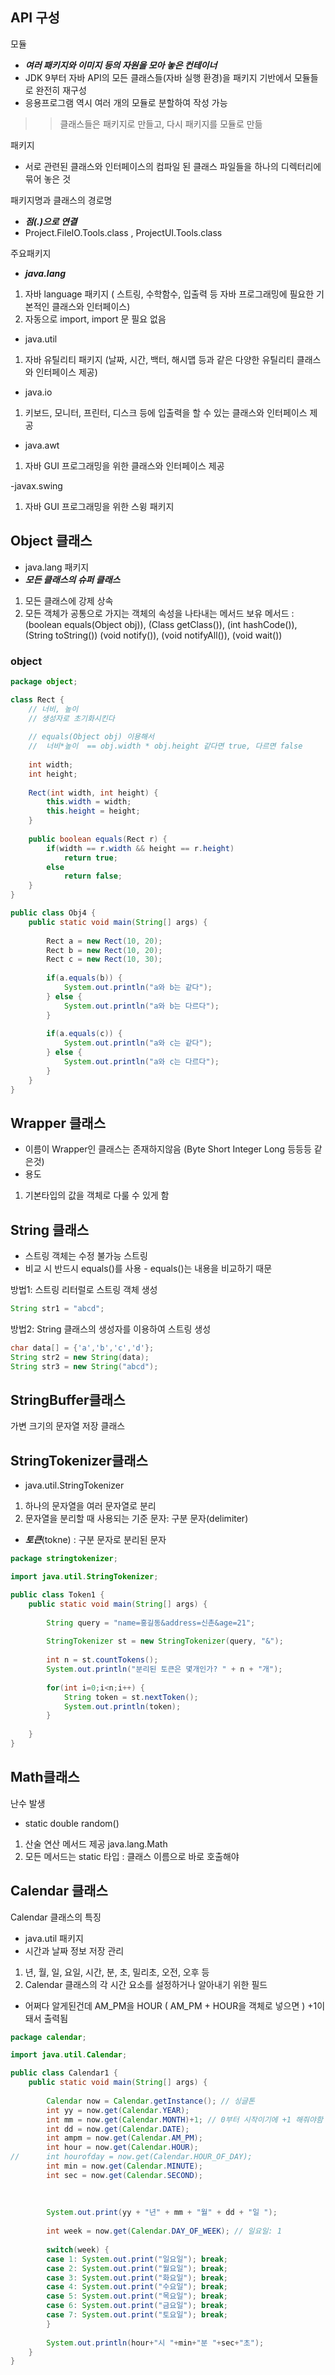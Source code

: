 ## API 구성
모듈
- ***여러 패키지와 이미지 등의 자원을 모아 놓은 컨테이너***
- JDK 9부터 자바 API의 모든 클래스들(자바 실행 환경)을 패키지 기반에서 모듈들로 완전히 재구성
- 응용프로그램 역시 여러 개의 모듈로 분할하여 작성 가능

>> 클래스들은 패키지로 만들고, 다시 패키지를 모듈로 만듦

패키지
- 서로 관련된 클래스와 인터페이스의 컴파일 된 클래스 파일들을 하나의 디렉터리에 묶어 놓은 것

패키지명과 클래스의 경로명
- ***점(.)으로 연결***
- Project.FileIO.Tools.class  , ProjectUI.Tools.class
 
주요패키지
- ***java.lang***
1) 자바 language 패키지 ( 스트링, 수학함수, 입출력 등 자바 프로그래밍에 필요한 기본적인 클래스와 인터페이스)
2) 자동으로 import, import 문 필요 없음
- java.util
1) 자바 유틸리티 패키지 (날짜, 시간, 백터, 해시맵 등과 같은 다양한 유틸리티 클래스와 인터페이스 제공)

- java.io
1) 키보드, 모니터, 프린터, 디스크 등에 입출력을 할 수 있는 클래스와 인터페이스 제공

- java.awt
1) 자바 GUI 프로그래밍을 위한 클래스와 인터페이스 제공

-javax.swing
1) 자바 GUI 프로그래밍을 위한 스윙 패키지


## Object 클래스
- java.lang 패키지
- ***모든 클래스의 슈퍼 클래스***
1) 모든 클래스에 강제 상속
2) 모든 객체가 공통으로 가지는 객체의 속성을 나타내는 메서드 보유
메서드 : (boolean equals(Object obj)), (Class getClass()), (int hashCode()), (String toString())
(void notify()), (void notifyAll()), (void wait())


### object
```java
package object;

class Rect {
	// 너비, 높이
	// 생성자로 초기화시킨다
	
	// equals(Object obj) 이용해서 
	//  너비*높이  == obj.width * obj.height 같다면 true, 다르면 false
	
	int width;
	int height;
	
	Rect(int width, int height) {
		this.width = width;
		this.height = height;
	}
	
	public boolean equals(Rect r) {
		if(width == r.width && height == r.height)
			return true;
		else
			return false;
	}
}

public class Obj4 {
	public static void main(String[] args) {
		
		Rect a = new Rect(10, 20);
		Rect b = new Rect(10, 20);
		Rect c = new Rect(10, 30);
		
		if(a.equals(b)) {
			System.out.println("a와 b는 같다");
		} else {
			System.out.println("a와 b는 다르다");
		}
		
		if(a.equals(c)) {
			System.out.println("a와 c는 같다");
		} else {
			System.out.println("a와 c는 다르다");
		}	
	}
}
```

## Wrapper 클래스
- 이름이 Wrapper인 클래스는 존재하지않음 (Byte Short Integer Long 등등등 같은것)
- 용도
1) 기본타입의 값을 객체로 다룰 수 있게 함

## String 클래스
- 스트링 객체는 수정 불가능 스트링
- 비교 시 반드시 equals()를 사용 - equals()는 내용을 비교하기 때문

방법1: 스트링 리터럴로 스트링 객체 생성
```java
String str1 = "abcd";
```

방법2: String 클래스의 생성자를 이용하여 스트링 생성
```java
char data[] = {'a','b','c','d'};
String str2 = new String(data);
String str3 = new String("abcd");
```


## StringBuffer클래스
가변 크기의 문자열 저장 클래스

## StringTokenizer클래스
- java.util.StringTokenizer
1) 하나의 문자열을 여러 문자열로 분리
2) 문자열을 분리할 때 사용되는 기준 문자: 구분 문자(delimiter)
- ***토큰***(tokne) : 구분 문자로 분리된 문자

```java
package stringtokenizer;

import java.util.StringTokenizer;

public class Token1 {
	public static void main(String[] args) {
		
		String query = "name=홍길동&address=신촌&age=21";
		
		StringTokenizer st = new StringTokenizer(query, "&");
		
		int n = st.countTokens();
		System.out.println("분리된 토큰은 몇개인가? " + n + "개");
		
		for(int i=0;i<n;i++) {
			String token = st.nextToken();
			System.out.println(token);
		}
		
	}
}

```

## Math클래스
난수 발생
- static double random()
1) 산술 연산 메서드 제공 java.lang.Math
2) 모든 메서드는 static 타입 : 클래스 이름으로 바로 호출해야 


## Calendar 클래스
Calendar 클래스의 특징
- java.util 패키지
- 시간과 날짜 정보 저장 관리
1) 년, 월, 일, 요일, 시간, 분, 초, 밀리초, 오전, 오후 등
2) Calendar 클래스의 각 시간 요소를 설정하거나 알아내기 위한 필드


- 어쩌다 알게된건데 AM_PM을 HOUR ( AM_PM + HOUR을 객체로 넣으면 ) +1이 돼서 출력됨
```java
package calendar;

import java.util.Calendar;

public class Calendar1 {
	public static void main(String[] args) {
		
		Calendar now = Calendar.getInstance(); // 싱글톤
		int yy = now.get(Calendar.YEAR);
		int mm = now.get(Calendar.MONTH)+1; // 0부터 시작이기에 +1 해줘야함
		int dd = now.get(Calendar.DATE);
		int ampm = now.get(Calendar.AM_PM);
		int hour = now.get(Calendar.HOUR);
//		int hourofday = now.get(Calendar.HOUR_OF_DAY);
		int min = now.get(Calendar.MINUTE);
		int sec = now.get(Calendar.SECOND);
		
		
		
		System.out.print(yy + "년" + mm + "월" + dd + "일 ");
		
		int week = now.get(Calendar.DAY_OF_WEEK); // 일요일: 1
		
		switch(week) {
		case 1: System.out.print("일요일"); break;
		case 2: System.out.print("월요일"); break;
		case 3: System.out.print("화요일"); break;
		case 4: System.out.print("수요일"); break;
		case 5: System.out.print("목요일"); break;
		case 6: System.out.print("금요일"); break;
		case 7: System.out.print("토요일"); break;
		}
		
		System.out.println(hour+"시 "+min+"분 "+sec+"초");
	}
}

```
